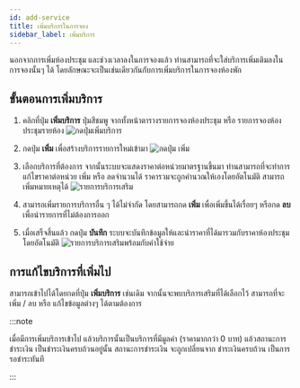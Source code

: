 ```yaml
---
id: add-service
title: เพิ่มบริการในการจอง
sidebar_label: เพิ่มบริการ
---
```


นอกจากการเพิ่มห้องประชุม และช่วงเวลาลงในการจองแล้ว ท่านสามารถที่จะใส่บริการเพิ่มเติมลงในการจองนั้นๆ ได้ โดยลักษณะจะเป็นเช่นเดียวกันกับการเพิ่มบริการในการจองห้องพัก

## ขั้นตอนการเพิ่มบริการ

1. คลิกที่ปุ่ม **เพิ่มบริการ** ปุ่มสีชมพู จากทั้งหน้าตารางรายการจองห้องประชุม หรือ รายการจองห้องประชุมรายห้อง
   ![กดปุ่มเพิ่มบริการ](/img/meeting-room/add-service/1.png)

2. กดปุ่ม **เพิ่ม** เพื่อสร้างบริการรายการใหม่เข้ามา
   ![กดปุ่ม เพิ่ม](/img/meeting-room/add-service/2.png)

3. เลือกบริการที่ต้องการ จากนั้นระบบจะแสดงราคาต่อหน่วยมาตรฐานขึ้นมา ท่านสามารถที่จะทำการแก้ไขราคาต่อหน่วย เพิ่ม หรือ ลดจำนวนได้ ราคารวมจะถูกคำนวณให้เองโดยอัตโนมัติ สามารถเพิ่มหมายเหตุได้
   ![รายการบริการเสริม](/img/meeting-room/add-service/3.png)

4. สามารถเพิ่มรายการบริการอื่น ๆ ได้ไม่จำกัด โดยสามารถกด **เพิ่ม** เพื่อเพิ่มขึ้นได้เรื่อยๆ หรือกด **ลบ** เพื่อนำรายการที่ไม่ต้องการออก
5. เมื่อเสร็จสิ้นแล้ว กดปุ่ม **บันทึก** ระบบจะบันทึกข้อมูลให้และนำราคาที่ได้มารวมกับราคาห้องประชุมโดยอัตโนมัติ
   ![รายการบริการเสริมพร้อมกับค่าใช้จ่าย](/img/meeting-room/add-service/4.png)

## การแก้ไขบริการที่เพิ่มไป

สามารถเข้าไปได้โดยกดที่ปุ่ม **เพิ่มบริการ** เช่นเดิม จากนั้นจะพบบริการเสริมที่ได้เลือกไว้ สามารถที่จะเพิ่ม / ลบ หรือ แก้ไขข้อมูลต่างๆ ได้ตามต้องการ

:::note

เมื่อมีการเพิ่มบริการเข้าไป แล้วบริการนั้นเป็นบริการที่มีมูลค่า (ราคามากกว่า 0 บาท) แล้วสถานะการชำระเงิน เป็นชำระเงินครบถ้วนอยู่นั้น สถานะการชำระเงิน จะถูกเปลี่ยนจาก ชำระเงินครบถ้วน เป็นการรอชำระทันที

:::
